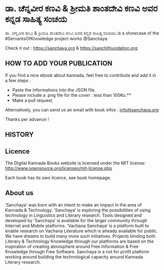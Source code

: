 # ಡಾ. ಚೆನ್ನವೀರ ಕಣವಿ & ಶ್ರೀಮತಿ ಶಾಂತದೇವಿ ಕಣವಿ ಅವರ ಕನ್ನಡ ಸಾಹಿತ್ಯ ಸಂಚಯ

ಡಾ. ಚೆನ್ನವೀರ ಕಣವಿ & ಶ್ರೀಮತಿ ಶಾಂತದೇವಿ ಕಣವಿ ಅವರ ಕನ್ನಡ ಸಾಹಿತ್ಯ ಸಂಚಯು is a showcase of the #ServantsOfKnowledge project works @Sanchaya

Check it out : https://sanchaya.org & https://sanchifoundation.org

## HOW TO ADD YOUR PUBLICATION

If you find a nice ebook about kannada, feel free to contribute and add it in a few steps :

- Paste the informations into the JSON file.
- Please include a .png file for the cover : less than 100Ko.**
- Make a pull request.

Alternatively, you can send us an email with book infos : info@sanchaya.org

Thanks per advance !

## HISTORY


## Licence

The Digital Kannada Books website is licensed under the MIT license: http://www.opensource.org/licenses/mit-license.php

Each book has its own licence, see book homepage.

## About us
‘Sanchaya’ was born with an intent to make an impact in the area of Kannada & Technology. ‘Sanchaya’ is exploring the possibilities of using technology in Linguistics and Literary research. Tools designed and developed by ‘Sanchaya’ is available for the larger community through Internet and Mobile platforms. ‘Vachana Sanchaya’ is a platform built to enable research on Vachana Literature which is already available for public. We have dreams to build many more such initiatives. Projects binding both Literary & Technology Knowledge through our platforms are based on the inspiration of creating atmosphere around Free Information & Free Knowledge through Free Software. Sanchaya is a not for profit platform working around building the technological capacity around Kannada Literary research.
